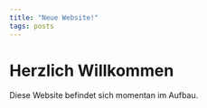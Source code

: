 ```yaml
---
title: "Neue Website!"
tags: posts
---
```

# Herzlich Willkommen
Diese Website befindet sich momentan im Aufbau.
